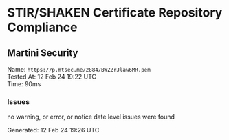 # STIR/SHAKEN Certificate Repository Compliance

## Martini Security

Name: `https://p.mtsec.me/2884/BWZZrJlaw6MR.pem`\
Tested At: 12 Feb 24 19:22 UTC\
Time: 90ms

### Issues

no warning, or error, or notice date level issues were found

Generated: 12 Feb 24 19:26 UTC